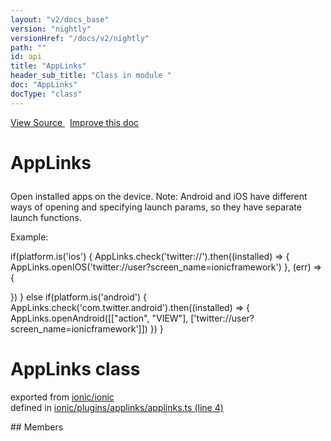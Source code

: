 ```yaml
---
layout: "v2/docs_base"
version: "nightly"
versionHref: "/docs/v2/nightly"
path: ""
id: api
title: "AppLinks"
header_sub_title: "Class in module "
doc: "AppLinks"
docType: "class"
---
```



<div class="improve-docs">
  <a href='http://github.com/driftyco/ionic2/tree/master/ionic/plugins/applinks/applinks.ts#L3'>
    View Source
  </a>
  &nbsp;
  <a href='http://github.com/driftyco/ionic2/edit/master/ionic/plugins/applinks/applinks.ts#L3'>
    Improve this doc
  </a>
</div>




<h1 class="api-title">

  AppLinks



</h1>





<p>Open installed apps on the device. Note: Android and iOS have different ways of
opening and specifying launch params, so they have separate launch functions.</p>
<p>Example:</p>
<p>if(platform.is(&#39;ios&#39;) {
  AppLinks.check(&#39;twitter://&#39;).then((installed) =&gt; {
    AppLinks.openIOS(&#39;twitter://user?screen_name=ionicframework&#39;)
  }, (err) =&gt; {</p>
<p>  })
} else if(platform.is(&#39;android&#39;) {
  AppLinks.check(&#39;com.twitter.android&#39;).then((installed) =&gt; {
    AppLinks.openAndroid([[&quot;action&quot;, &quot;VIEW&quot;], [&#39;twitter://user?screen_name=ionicframework&#39;]])
  })
}</p>


<h1 class="class export">AppLinks <span class="type">class</span></h1>
<p class="module">exported from <a href='undefined'>ionic/ionic</a><br/>
defined in <a href="https://github.com/driftyco/ionic2/tree/master/ionic/plugins/applinks/applinks.ts#L4-L71">ionic/plugins/applinks/applinks.ts (line 4)</a>
</p>
## Members

